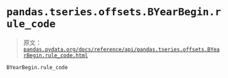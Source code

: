 # `pandas.tseries.offsets.BYearBegin.rule_code`

> 原文：[`pandas.pydata.org/docs/reference/api/pandas.tseries.offsets.BYearBegin.rule_code.html`](https://pandas.pydata.org/docs/reference/api/pandas.tseries.offsets.BYearBegin.rule_code.html)

```py
BYearBegin.rule_code
```
